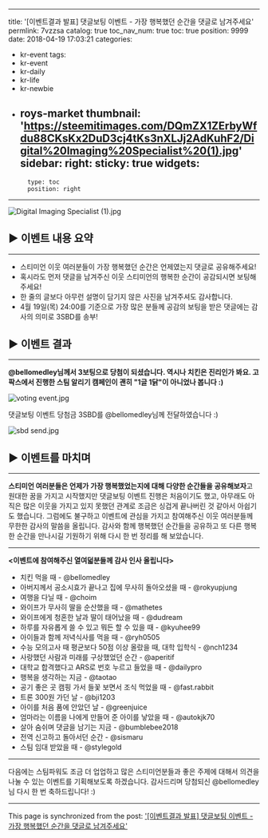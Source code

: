 
---
title: '[이벤트결과 발표] 댓글보팅 이벤트 - 가장 행복했던 순간을 댓글로 남겨주세요'
permlink: 7vzzsa
catalog: true
toc_nav_num: true
toc: true
position: 9999
date: 2018-04-19 17:03:21
categories:
- kr-event
tags:
- kr-event
- kr-daily
- kr-life
- kr-newbie
- roys-market
thumbnail: 'https://steemitimages.com/DQmZX1ZErbyWfdu88CKsKx2DuD3cj4tKs3nXLJj2AdKuhF2/Digital%20Imaging%20Specialist%20(1).jpg'
sidebar:
    right:
        sticky: true
widgets:
    -
        type: toc
        position: right
---


![Digital Imaging Specialist (1).jpg](https://steemitimages.com/DQmZX1ZErbyWfdu88CKsKx2DuD3cj4tKs3nXLJj2AdKuhF2/Digital%20Imaging%20Specialist%20(1).jpg)

## ▶ 이벤트 내용 요약
***
- 스티미언 이웃 여러분들이 가장 행복했던 순간은 언제였는지 댓글로 공유해주세요!
- 혹시라도 먼저 댓글을 남겨주신 이웃 스티미언의 행복한 순간이 공감되시면 보팅해주세요!
- 한 줄의 글보다 아무런 설명이 담기지 않은 사진을 남겨주셔도 감사합니다.
- 4월 19일(목) 24:00를 기준으로 가장 많은 분들께 공감의 보팅을 받은 댓글에는 감사의 의미로 3SBD를 송부!


## ▶ 이벤트 결과
***
**@bellomedley님께서 3보팅으로 당첨이 되셨습니다. 역시나 치킨은 진리인가 봐요. 고팍스에서 진행한 스팀 알리기 캠페인이 괜히 "1글 1닭"이 아니었나 봅니다 :)** 


![voting event.jpg](https://steemitimages.com/DQmYbK6hb5Ssg862tHRi596e4ck9UmTWrVUa6YqcfCV37sP/voting%20event.jpg)

댓글보팅 이벤트 당첨금 3SBD를 @bellomedley님께 전달하였습니다 :)

![sbd send.jpg](https://steemitimages.com/DQmXaUWNhPKFhHGcXLyXJ8biHtny5gjTXA3q5CFHDj1pjjF/sbd%20send.jpg)

## ▶ 이벤트를 마치며
***

**스티미언 여러분들은 언제가 가장 행복했었는지에 대해 다양한 순간들을 공유해보자**고 원대한 꿈을 가지고 시작했지만 댓글보팅 이벤트 진행은 처음이기도 했고, 아무래도 아직은 많은 이웃을 가지고 있지 못했던 관계로 조금은 싱겁게 끝나버린 것 같아서 아쉽기도 했습니다. 그럼에도 불구하고 이벤트에 관심을 가지고 참여해주신 이웃 여러분들께 무한한 감사의 말씀을 올립니다. 감사와 함께 행복했던 순간들을 공유하고 또 다른 행복한 순간을 만나시길 기원하기 위해 다시 한 번 정리를 해 보았습니다.

***
**<이벤트에 참여해주신 열여덟분들께 감사 인사 올립니다>**
- 치킨 먹을 때 - @bellomedley 
- 아버지께서 공소시효가 끝나고 집에 무사히 돌아오셨을 때 - @rokyupjung
- 여행을 다닐 때 -  @choim
- 와이프가 무사히 딸을 순산했을 때 - @mathetes
- 와이프에게 청혼한 날과 딸이 태어났을 때 - @dudream
- 하루를 자유롭게 쓸 수 있고 뭐든 할 수 있을 때 - @kyuhee99
- 아이들과 함께 저녁식사를 먹을 때 - @ryh0505
- 수능 모의고사 때 평균보다 50점 이상 올랐을 때, 대학 입학식 - @nch1234
- 사랑했던 사람과 미래를 구상했었던 순간 - @aperitif
- 대학교 합격했다고 ARS로 번호 누르고 들었을 때 - @dailypro
- 행복을 생각하는 지금 - @taotao
- 공기 좋은 곳 캠핑 가서 들꽃 보면서 조식 먹었을 때 - @fast.rabbit
- 트론 300원 가던 날 - @bji1203
- 아이를 처음 품에 안았던 날 - @greenjuice
- 엄마라는 이름을 나에게 만들어 준 아이를 낳았을 때 - @autokjk70
- 살아 숨쉬며 댓글을 남기는 지금 - @bumblebee2018
- 전역 신고하고 돌아서던 순간 - @sismaru
- 스팀 임대 받았을 때 - @stylegold
***

다음에는 스팀파워도 조금 더 업업하고 많은 스티미언분들과 좋은 주제에 대해서 의견을 나눌 수 있는 이벤트를 기획해보도록 하겠습니다. 감사드리며 당첨되신 @bellomedley님 다시 한 번 축하드립니다! :)

- - -

This page is synchronized from the post: ['[이벤트결과 발표] 댓글보팅 이벤트 - 가장 행복했던 순간을 댓글로 남겨주세요'](https://steemit.com/@donekim/7vzzsa)
